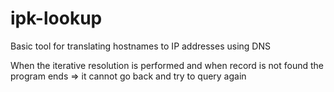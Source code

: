 # ipk-lookup
Basic tool for translating hostnames to IP addresses using DNS

When the iterative resolution is performed and when record is not found
the program ends => it cannot go back and try to query again
